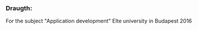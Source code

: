 <h3>Draugth:</h3> For the subject "Application development" Elte university in Budapest 2016 <br>






